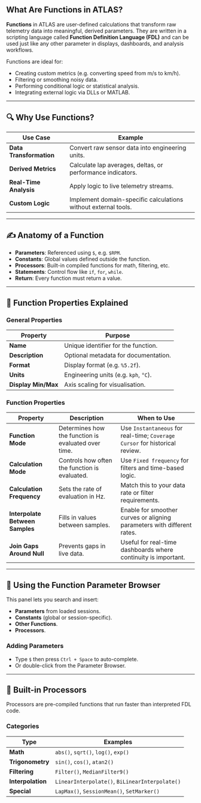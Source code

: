 ## What Are Functions in ATLAS?

**Functions** in ATLAS are user-defined calculations that transform raw telemetry data into meaningful, derived parameters. They are written in a scripting language called **Function Definition Language (FDL)** and can be used just like any other parameter in displays, dashboards, and analysis workflows.

Functions are ideal for:
- Creating custom metrics (e.g. converting speed from m/s to km/h).
- Filtering or smoothing noisy data.
- Performing conditional logic or statistical analysis.
- Integrating external logic via DLLs or MATLAB.

---

## 🔍 Why Use Functions?

| Use Case | Example |
|----------|---------|
| **Data Transformation** | Convert raw sensor data into engineering units. |
| **Derived Metrics** | Calculate lap averages, deltas, or performance indicators. |
| **Real-Time Analysis** | Apply logic to live telemetry streams. |
| **Custom Logic** | Implement domain-specific calculations without external tools. |

---

## ✍️ Anatomy of a Function

- **Parameters**: Referenced using `$`, e.g. `$RPM`.
- **Constants**: Global values defined outside the function.
- **Processors**: Built-in compiled functions for math, filtering, etc.
- **Statements**: Control flow like `if`, `for`, `while`.
- **Return**: Every function must return a value.

---

## 🧠 Function Properties Explained

### General Properties

| Property | Purpose |
|----------|---------|
| **Name** | Unique identifier for the function. |
| **Description** | Optional metadata for documentation. |
| **Format** | Display format (e.g. `%5.2f`). |
| **Units** | Engineering units (e.g. `kph`, `°C`). |
| **Display Min/Max** | Axis scaling for visualisation. |

### Function Properties

| Property                     | Description                                                                 | When to Use                                                                 |
|-----------------------------|-----------------------------------------------------------------------------|------------------------------------------------------------------------------|
| **Function Mode**           | Determines how the function is evaluated over time.                        | Use `Instantaneous` for real-time; `Coverage Cursor` for historical review. |
| **Calculation Mode**        | Controls how often the function is evaluated.                              | Use `Fixed frequency` for filters and time-based logic.                     |
| **Calculation Frequency**   | Sets the rate of evaluation in Hz.                                         | Match this to your data rate or filter requirements.                        |
| **Interpolate Between Samples** | Fills in values between samples.                                       | Enable for smoother curves or aligning parameters with different rates.     |
| **Join Gaps Around Null**   | Prevents gaps in live data.                                                | Useful for real-time dashboards where continuity is important.              |

---

## 🔧 Using the Function Parameter Browser

This panel lets you search and insert:

- **Parameters** from loaded sessions.
- **Constants** (global or session-specific).
- **Other Functions**.
- **Processors**.

### Adding Parameters

- Type `$` then press `Ctrl + Space` to auto-complete.
- Or double-click from the Parameter Browser.

---

## 🧮 Built-in Processors

Processors are pre-compiled functions that run faster than interpreted FDL code.

### Categories

| Type | Examples |
|------|----------|
| **Math** | `abs()`, `sqrt()`, `log()`, `exp()` |
| **Trigonometry** | `sin()`, `cos()`, `atan2()` |
| **Filtering** | `Filter()`, `MedianFilter9()` |
| **Interpolation** | `LinearInterpolate()`, `BiLinearInterpolate()` |
| **Special** | `LapMax()`, `SessionMean()`, `SetMarker()` |